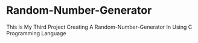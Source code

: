 # Random-Number-Generator
This Is My Third Project Creating A Random-Number-Generator In Using C Programming Language 
